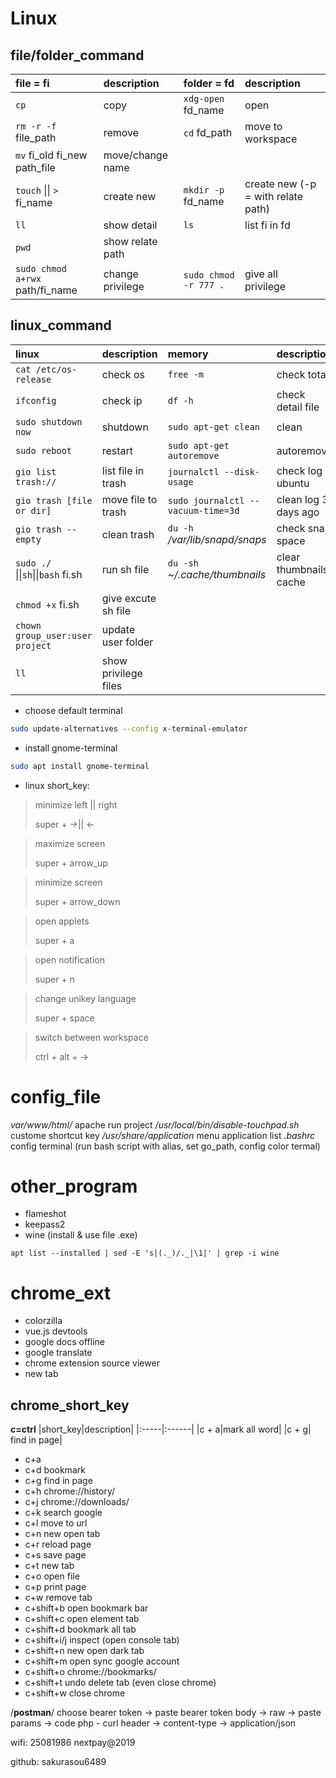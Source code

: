 # Linux

## file/folder_command

| file = fi                       | description      | folder = fd           | description                        |
| :------------------------------ | :--------------- | :-------------------- | :--------------------------------- |
| `cp`                            | copy             | `xdg-open` fd_name    | open                               |
| `rm -r -f` file_path            | remove           | `cd` fd_path          | move to workspace                  |
| `mv` fi_old fi_new path_file    | move/change name |                       |                                    |
| `touch` \|\| `>` fi_name        | create new       | `mkdir -p` fd_name    | create new (-p = with relate path) |
| `ll`                            | show detail      | `ls`                  | list fi in fd                      |
| `pwd`                           | show relate path |                       |                                    |
| `sudo chmod a+rwx` path/fi_name | change privilege | `sudo chmod -r 777 .` | give all privilege                 |

## linux_command

| linux                              | description         | memory                             | description            |
| :--------------------------------- | :------------------ | :--------------------------------- | :--------------------- |
| `cat /etc/os-release`              | check os            | `free -m`                          | check total            |
| `ifconfig`                         | check ip            | `df -h`                            | check detail file      |
| `sudo shutdown now`                | shutdown            | `sudo apt-get clean`               | clean                  |
| `sudo reboot`                      | restart             | `sudo apt-get autoremove`          | autoremove             |
| `gio list trash://`                | list file in trash  | `journalctl --disk-usage`          | check log ubuntu       |
| `gio trash [file or dir]`          | move file to trash  | `sudo journalctl --vacuum-time=3d` | clean log 3 days ago   |
| `gio trash --empty`                | clean trash         | `du -h` _/var/lib/snapd/snaps_     | check snap space       |
| `sudo ./` \|\|`sh`\|\|`bash` fi.sh | run sh file         | `du -sh` _~/.cache/thumbnails_     | clear thumbnails cache |
| `chmod +x` fi.sh                   | give excute sh file |                                    |                        |
| `chown group_user:user project`    | update user folder  |                                    |                        |
| `ll`                               | show privilege files|                                    |                        |

- choose default terminal

```bash
sudo update-alternatives --config x-terminal-emulator
```

- install gnome-terminal

```bash
sudo apt install gnome-terminal
```

- linux short_key:

> minimize left || right
>
> super + ->|| <-

> maximize screen
>
> super + arrow_up

> minimize screen
>
> super + arrow_down

> open applets
>
> super + a

> open notification
>
> super + n

> change unikey language
>
> super + space

> switch between workspace
>
> ctrl + alt + ->

# config_file

_var/www/html/_ apache run project
_/usr/local/bin/disable-touchpad.sh_ custome shortcut key
_/usr/share/application_ menu application list
_.bashrc_ config terminal (run bash script with alias, set go_path, config color termal)

# other_program

- flameshot
- keepass2
- wine (install & use file .exe)
```
apt list --installed | sed -E 's|(._)/._|\1|' | grep -i wine
```

# chrome_ext

- colorzilla
- vue.js devtools
- google docs offline
- google translate
- chrome extension source viewer
- new tab

## chrome_short_key

**c=ctrl**
|short_key|description|
|:-----|:------|
|c + a|mark all word|
|c + g| find in page|

- c+a
- c+d bookmark
- c+g find in page
- c+h chrome://history/
- c+j chrome://downloads/
- c+k search google
- c+l move to url
- c+n new open tab
- c+r reload page
- c+s save page
- c+t new tab
- c+o open file
- c+p print page
- c+w remove tab
- c+shift+b open bookmark bar
- c+shift+c open element tab
- c+shift+d bookmark all tab
- c+shift+i/j inspect (open console tab)
- c+shift+n new open dark tab
- c+shift+m open sync google account
- c+shift+o chrome://bookmarks/
- c+shift+t undo delete tab (even close chrome)
- c+shift+w close chrome

/**postman**/
choose bearer token -> paste bearer token
body -> raw -> paste params -> code php - curl
header -> content-type -> application/json

wifi: 25081986
nextpay@2019

github: sakurasou6489
